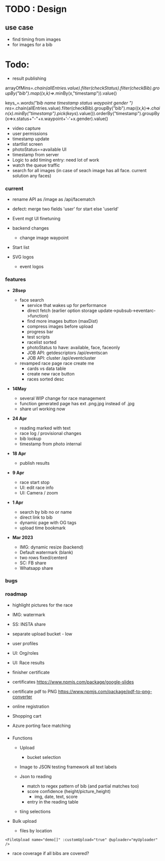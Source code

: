 # TODO : Design

## use case
* find timing from images
* for images for a bib
 
# Todo:

* result publishing

arrayOfMins=_.chain(allEntries.value).filter(checkStatus).filter(checkBib).groupBy("bib").map((x,k)=>_.minBy(x,"timestamp")).value() 

keys_=_.words("bib name timestamp status waypoint gender ")
res=_.chain(allEntries.value).filter(checkBib).groupBy("bib").map((x,k)=>_.chain(x).minBy("timestamp").pick(keys_).value()).orderBy("timestamp").groupBy(x=>x.status+"-"+x.waypoint+'-'+x.gender).value()

* video capture
* user permissions
* timestamp update
* startlist screen
* photoStatus==available UI 
* timestamp from server
* Logic to add timing entry: need lot of work
* watch the queue traffic
* search for all images (in case of seach image has all face. current solution any faces)


### current 
* rename API as /image as /api/facematch

* defect: merge two fields 'user' for start else 'userId'
* Event mgt UI finetuning
* backend changes
    * change image waypoint
* Start list
* SVG logos
    * event logos

### features
* **28sep**
    * face search
        * service that wakes up for performance
        * direct fetch (earlier option storage update->pubsub->eventarc->function)
        * find more images button (maxDist)
        * compress images before upload
        * progress bar
        * test scripts
        * racelist sorted
        * photoStatus to have: available, face, faceonly
        * JOB API: getdescriptors /api/eventscan
        * JOB API: cluster /api/eventcluster   
    * revamped race page race create me
        * cards vs data table
        * create new race button
        * races sorted desc
* **14May**
    * several WIP change for race management
    * function generated page has ext .png.jpg instead of .jpg
    * share url working now

* **24 Apr**
    * reading marked with text
    * race log / provisional changes
    * bib lookup 
    * timestamp from photo internal

* **18 Apr**
    * publish results
* **9 Apr**
    * race start stop
    * UI: edit race info
    * UI: Camera / zoom
* **1 Apr**
    * search by bib no or name
    * direct link to bib
    * dynamic page with OG tags
    * upload time bookmark
* **Mar 2023**
    * IMG: dynamic resize (backend)
    * Default watermark (blank)
    * two rows fixed/centerd
    * SC: FB share
    * Whatsapp share

### bugs
### roadmap
* highlight pictures for the race
* IMG: watermark
* SS: INSTA share
* separate upload bucket - low

* user profiles
* UI: Org/roles
* UI: Race results

* finisher certificate
* certificates https://www.npmjs.com/package/google-slides
* certificate pdf to PNG https://www.npmjs.com/package/pdf-to-png-converter

* online registration

* Shopping cart

* Azure porting face matching
###
* Functions
    * Upload
        * bucket selection

    * Image to JSON
        testing framework
        all text labels
    * Json to reading
        * match to regex pattern of bib (and partial matches too)
        * score confidence (height/picture_height)
            * img, date, text, score
        * entry  in the reading table
    * tiing selections

* Bulk upload
    * files by location


`<FileUpload name="demo[]" :customUpload="true" @uploader="myUploader" />`

* race coverage
 if all bibs are covered?